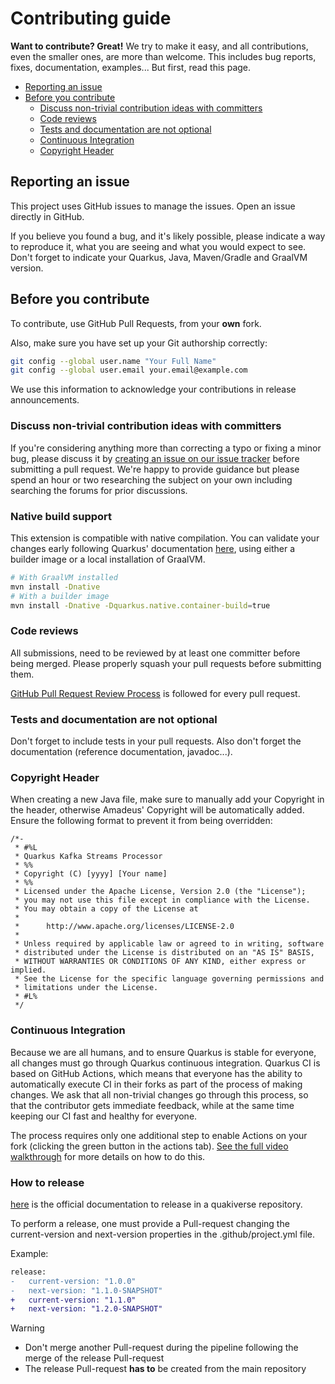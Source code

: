 # Contributing guide

**Want to contribute? Great!**
We try to make it easy, and all contributions, even the smaller ones, are more than welcome. This includes bug reports,
fixes, documentation, examples... But first, read this page.

* [Reporting an issue](#reporting-an-issue)
* [Before you contribute](#before-you-contribute)
  + [Discuss non-trivial contribution ideas with committers](#discuss-non-trivial-contribution-ideas-with-committers)
  + [Code reviews](#code-reviews)
  + [Tests and documentation are not optional](#tests-and-documentation-are-not-optional)
  + [Continuous Integration](#continuous-integration)
  + [Copyright Header](#copyright-header)

## Reporting an issue

This project uses GitHub issues to manage the issues. Open an issue directly in GitHub.

If you believe you found a bug, and it's likely possible, please indicate a way to reproduce it, what you are seeing and
what you would expect to see. Don't forget to indicate your Quarkus, Java, Maven/Gradle and GraalVM version.


## Before you contribute

To contribute, use GitHub Pull Requests, from your **own** fork.

Also, make sure you have set up your Git authorship correctly:

```sh
git config --global user.name "Your Full Name"
git config --global user.email your.email@example.com
```
We use this information to acknowledge your contributions in release announcements.

### Discuss non-trivial contribution ideas with committers

If you're considering anything more than correcting a typo or fixing a minor bug, please discuss it by [creating an issue on our issue tracker](https://github.com/quarkiverse/quarkus-kafka-streams-processor/issues) before submitting a pull request. We're happy to provide guidance but please spend an hour or two researching the subject on your own including searching the forums for prior discussions.

### Native build support

This extension is compatible with native compilation.
You can validate your changes early following Quarkus' documentation [here](https://quarkus.io/guides/building-native-image), using either a builder image or a local installation of GraalVM.

```sh
# With GraalVM installed
mvn install -Dnative
# With a builder image
mvn install -Dnative -Dquarkus.native.container-build=true
```

### Code reviews

All submissions, need to be reviewed by at least one committer before
being merged. Please properly squash your pull requests before submitting them.

[GitHub Pull Request Review Process](https://docs.github.com/en/pull-requests/collaborating-with-pull-requests/reviewing-changes-in-pull-requests/about-pull-request-reviews)
is followed for every pull request.

### Tests and documentation are not optional

Don't forget to include tests in your pull requests. Also don't forget the documentation (reference documentation,
javadoc...).

### Copyright Header

When creating a new Java file, make sure to manually add your Copyright in the header, otherwise Amadeus' Copyright will be automatically added.
Ensure the following format to prevent it from being overridden:

````
/*-
 * #%L
 * Quarkus Kafka Streams Processor
 * %%
 * Copyright (C) [yyyy] [Your name]
 * %%
 * Licensed under the Apache License, Version 2.0 (the "License");
 * you may not use this file except in compliance with the License.
 * You may obtain a copy of the License at
 *
 *      http://www.apache.org/licenses/LICENSE-2.0
 *
 * Unless required by applicable law or agreed to in writing, software
 * distributed under the License is distributed on an "AS IS" BASIS,
 * WITHOUT WARRANTIES OR CONDITIONS OF ANY KIND, either express or implied.
 * See the License for the specific language governing permissions and
 * limitations under the License.
 * #L%
 */
````

### Continuous Integration

Because we are all humans, and to ensure Quarkus is stable for everyone, all changes must go through Quarkus continuous
integration. Quarkus CI is based on GitHub Actions, which means that everyone has the ability to automatically execute
CI in their forks as part of the process of making changes. We ask that all non-trivial changes go through this process,
so that the contributor gets immediate feedback, while at the same time keeping our CI fast and healthy for everyone.

[//]: # (TODO: Double check this part after uploading it to github )
The process requires only one additional step to enable Actions on your fork (clicking the green button in the actions
tab). [See the full video walkthrough](https://youtu.be/egqbx-Q-Cbg) for more details on how to do this.

### How to release

[here](https://hub.quarkiverse.io/release/) is the official documentation to release in a quakiverse repository.

To perform a release, one must provide a Pull-request changing the current-version and next-version properties in the .github/project.yml file.

Example:

```diff
release:
-   current-version: "1.0.0"
-   next-version: "1.1.0-SNAPSHOT"    
+   current-version: "1.1.0"
+   next-version: "1.2.0-SNAPSHOT"  
```

>[!WARNING]
>- Don't merge another Pull-request during the pipeline following the merge of the release Pull-request
>- The release Pull-request **has to** be created from the main repository
